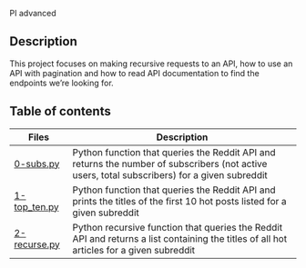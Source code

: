PI advanced

## Description
This project focuses on making recursive requests to an API, how to use an API with pagination and how to read API documentation to find the endpoints we’re looking for.

## Table of contents
Files | Description
----- | -----------
[0-subs.py](./0-subs.py) | Python function that queries the Reddit API and returns the number of subscribers (not active users, total subscribers) for a given subreddit
[1-top_ten.py](./1-top_ten.py) | Python function that queries the Reddit API and prints the titles of the first 10 hot posts listed for a given subreddit
[2-recurse.py](./2-recurse.py) | Python recursive function that queries the Reddit API and returns a list containing the titles of all hot articles for a given subreddit
